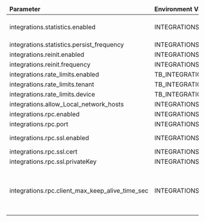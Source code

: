 <table>
  <thead>
      <tr>
          <td style="width: 25%"><b>Parameter</b></td><td style="width: 30%"><b>Environment Variable</b></td><td style="width: 15%"><b>Default Value</b></td><td style="width: 30%"><b>Description</b></td>
      </tr>
  </thead>
  <tbody>
      <tr>
          <td>integrations.statistics.enabled</td>
          <td>INTEGRATIONS_STATISTICS_ENABLED</td>
          <td>true</td>
          <td>Enable/disable integrations statistics</td>
      </tr>
      <tr>
          <td>integrations.statistics.persist_frequency</td>
          <td>INTEGRATIONS_STATISTICS_PERSIST_FREQUENCY</td>
          <td>3600000</td>
          <td></td>
      </tr>
      <tr>
          <td>integrations.reinit.enabled</td>
          <td>INTEGRATIONS_REINIT_ENABLED</td>
          <td>true</td>
          <td></td>
      </tr>
      <tr>
          <td>integrations.reinit.frequency</td>
          <td>INTEGRATIONS_REINIT_FREQUENCY</td>
          <td>300000</td>
          <td></td>
      </tr>
      <tr>
          <td>integrations.rate_limits.enabled</td>
          <td>TB_INTEGRATION_RATE_LIMITS_ENABLED</td>
          <td>false</td>
          <td></td>
      </tr>
      <tr>
          <td>integrations.rate_limits.tenant</td>
          <td>TB_INTEGRATION_RATE_LIMITS_TENANT</td>
          <td>1000:1,20000:60</td>
          <td></td>
      </tr>
      <tr>
          <td>integrations.rate_limits.device</td>
          <td>TB_INTEGRATION_RATE_LIMITS_DEVICE</td>
          <td>10:1,300:60</td>
          <td></td>
      </tr>
      <tr>
          <td>integrations.allow_Local_network_hosts</td>
          <td>INTEGRATIONS_ALLOW_LOCAL_NETWORK_HOSTS</td>
          <td>true</td>
          <td></td>
      </tr>
      <tr>
          <td>integrations.rpc.enabled</td>
          <td>INTEGRATIONS_RPC_ENABLED</td>
          <td>true</td>
          <td></td>
      </tr>
      <tr>
          <td>integrations.rpc.port</td>
          <td>INTEGRATIONS_RPC_PORT</td>
          <td>9090</td>
          <td></td>
      </tr>
      <tr>
          <td>integrations.rpc.ssl.enabled</td>
          <td>INTEGRATIONS_RPC_SSL_ENABLED</td>
          <td>false</td>
          <td>Enable/disable SSL support</td>
      </tr>
      <tr>
          <td>integrations.rpc.ssl.cert</td>
          <td>INTEGRATIONS_RPC_SSL_CERT</td>
          <td>certChainFile.pem</td>
          <td></td>
      </tr>
      <tr>
          <td>integrations.rpc.ssl.privateKey</td>
          <td>INTEGRATIONS_RPC_SSL_PRIVATE_KEY</td>
          <td>privateKeyFile.pem</td>
          <td></td>
      </tr>
      <tr>
          <td>integrations.rpc.client_max_keep_alive_time_sec</td>
          <td>INTEGRATIONS_RPC_CLIENT_MAX_KEEP_ALIVE_TIME_SEC</td>
          <td>300</td>
          <td>Disconnect a client if no keepalive ping received in the specified time</td>
      </tr>
  </tbody>
</table>
